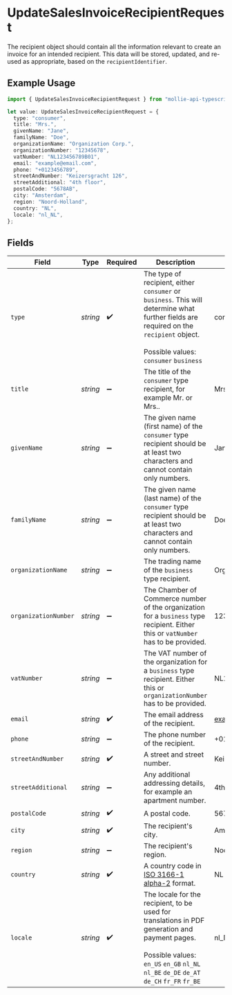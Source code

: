 # UpdateSalesInvoiceRecipientRequest

The recipient object should contain all the information relevant to create an invoice for an intended recipient. This data will be stored, updated, and re-used as appropriate, based on the `recipientIdentifier`.

## Example Usage

```typescript
import { UpdateSalesInvoiceRecipientRequest } from "mollie-api-typescript/models/operations";

let value: UpdateSalesInvoiceRecipientRequest = {
  type: "consumer",
  title: "Mrs.",
  givenName: "Jane",
  familyName: "Doe",
  organizationName: "Organization Corp.",
  organizationNumber: "12345678",
  vatNumber: "NL123456789B01",
  email: "example@email.com",
  phone: "+0123456789",
  streetAndNumber: "Keizersgracht 126",
  streetAdditional: "4th floor",
  postalCode: "5678AB",
  city: "Amsterdam",
  region: "Noord-Holland",
  country: "NL",
  locale: "nl_NL",
};
```

## Fields

| Field                                                                                                                                                                                    | Type                                                                                                                                                                                     | Required                                                                                                                                                                                 | Description                                                                                                                                                                              | Example                                                                                                                                                                                  |
| ---------------------------------------------------------------------------------------------------------------------------------------------------------------------------------------- | ---------------------------------------------------------------------------------------------------------------------------------------------------------------------------------------- | ---------------------------------------------------------------------------------------------------------------------------------------------------------------------------------------- | ---------------------------------------------------------------------------------------------------------------------------------------------------------------------------------------- | ---------------------------------------------------------------------------------------------------------------------------------------------------------------------------------------- |
| `type`                                                                                                                                                                                   | *string*                                                                                                                                                                                 | :heavy_check_mark:                                                                                                                                                                       | The type of recipient, either `consumer` or `business`. This will determine what further fields are required on the `recipient` object.<br/><br/>Possible values: `consumer` `business`  | consumer                                                                                                                                                                                 |
| `title`                                                                                                                                                                                  | *string*                                                                                                                                                                                 | :heavy_minus_sign:                                                                                                                                                                       | The title of the `consumer` type recipient, for example Mr. or Mrs..                                                                                                                     | Mrs.                                                                                                                                                                                     |
| `givenName`                                                                                                                                                                              | *string*                                                                                                                                                                                 | :heavy_minus_sign:                                                                                                                                                                       | The given name (first name) of the `consumer` type recipient should be at least two characters and cannot contain only numbers.                                                          | Jane                                                                                                                                                                                     |
| `familyName`                                                                                                                                                                             | *string*                                                                                                                                                                                 | :heavy_minus_sign:                                                                                                                                                                       | The given name (last name) of the `consumer` type recipient should be at least two characters and cannot contain only numbers.                                                           | Doe                                                                                                                                                                                      |
| `organizationName`                                                                                                                                                                       | *string*                                                                                                                                                                                 | :heavy_minus_sign:                                                                                                                                                                       | The trading name of the `business` type recipient.                                                                                                                                       | Organization Corp.                                                                                                                                                                       |
| `organizationNumber`                                                                                                                                                                     | *string*                                                                                                                                                                                 | :heavy_minus_sign:                                                                                                                                                                       | The Chamber of Commerce number of the organization for a `business` type recipient. Either this or `vatNumber` has to be provided.                                                       | 12345678                                                                                                                                                                                 |
| `vatNumber`                                                                                                                                                                              | *string*                                                                                                                                                                                 | :heavy_minus_sign:                                                                                                                                                                       | The VAT number of the organization for a `business` type recipient. Either this or `organizationNumber` has to be provided.                                                              | NL123456789B01                                                                                                                                                                           |
| `email`                                                                                                                                                                                  | *string*                                                                                                                                                                                 | :heavy_check_mark:                                                                                                                                                                       | The email address of the recipient.                                                                                                                                                      | example@email.com                                                                                                                                                                        |
| `phone`                                                                                                                                                                                  | *string*                                                                                                                                                                                 | :heavy_minus_sign:                                                                                                                                                                       | The phone number of the recipient.                                                                                                                                                       | +0123456789                                                                                                                                                                              |
| `streetAndNumber`                                                                                                                                                                        | *string*                                                                                                                                                                                 | :heavy_check_mark:                                                                                                                                                                       | A street and street number.                                                                                                                                                              | Keizersgracht 126                                                                                                                                                                        |
| `streetAdditional`                                                                                                                                                                       | *string*                                                                                                                                                                                 | :heavy_minus_sign:                                                                                                                                                                       | Any additional addressing details, for example an apartment number.                                                                                                                      | 4th floor                                                                                                                                                                                |
| `postalCode`                                                                                                                                                                             | *string*                                                                                                                                                                                 | :heavy_check_mark:                                                                                                                                                                       | A postal code.                                                                                                                                                                           | 5678AB                                                                                                                                                                                   |
| `city`                                                                                                                                                                                   | *string*                                                                                                                                                                                 | :heavy_check_mark:                                                                                                                                                                       | The recipient's city.                                                                                                                                                                    | Amsterdam                                                                                                                                                                                |
| `region`                                                                                                                                                                                 | *string*                                                                                                                                                                                 | :heavy_minus_sign:                                                                                                                                                                       | The recipient's region.                                                                                                                                                                  | Noord-Holland                                                                                                                                                                            |
| `country`                                                                                                                                                                                | *string*                                                                                                                                                                                 | :heavy_check_mark:                                                                                                                                                                       | A country code in [ISO 3166-1 alpha-2](https://en.wikipedia.org/wiki/ISO_3166-1_alpha-2) format.                                                                                         | NL                                                                                                                                                                                       |
| `locale`                                                                                                                                                                                 | *string*                                                                                                                                                                                 | :heavy_check_mark:                                                                                                                                                                       | The locale for the recipient, to be used for translations in PDF generation and payment pages.<br/><br/>Possible values: `en_US` `en_GB` `nl_NL` `nl_BE` `de_DE` `de_AT` `de_CH` `fr_FR` `fr_BE` | nl_NL                                                                                                                                                                                    |